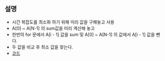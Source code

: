 ## 설명
* 시간 복잡도를 최소화 하기 위해 미리 값을 구해놓고 사용
* A[0] ~ A[N-1] 의 sum값을 미리 계산해 놓고
* 한번의 for 문에서 A[i - 1] 값을 sum 및 A[0] ~ A[N-1] 의 값에서 A[i - 1] 값을 뺀다.
* 두 값을 비교 후 최소 값을 찾는다. 
* [코드](Main.java)